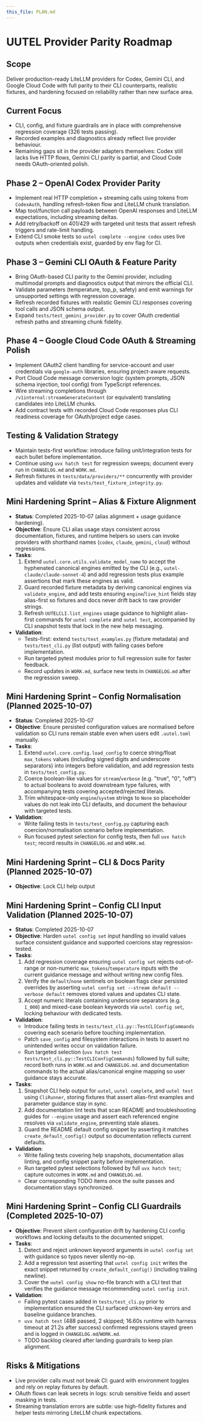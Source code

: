 ```yaml
---
this_file: PLAN.md
---
```


# UUTEL Provider Parity Roadmap

## Scope
Deliver production-ready LiteLLM providers for Codex, Gemini CLI, and Google Cloud Code with full parity to their CLI counterparts, realistic fixtures, and hardening focused on reliability rather than new surface area.

## Current Focus
- CLI, config, and fixture guardrails are in place with comprehensive regression coverage (326 tests passing).
- Recorded examples and diagnostics already reflect live provider behaviour.
- Remaining gaps sit in the provider adapters themselves: Codex still lacks live HTTP flows, Gemini CLI parity is partial, and Cloud Code needs OAuth-oriented polish.

## Phase 2 – OpenAI Codex Provider Parity
- Implement real HTTP completion + streaming calls using tokens from `CodexAuth`, handling refresh-token flow and LiteLLM chunk translation.
- Map tool/function call payloads between OpenAI responses and LiteLLM expectations, including streaming deltas.
- Add retry/backoff on 401/429 with targeted unit tests that assert refresh triggers and rate-limit handling.
- Extend CLI smoke tests so `uutel complete --engine codex` uses live outputs when credentials exist, guarded by env flag for CI.

## Phase 3 – Gemini CLI OAuth & Feature Parity
- Bring OAuth-based CLI parity to the Gemini provider, including multimodal prompts and diagnostics output that mirrors the official CLI.
- Validate parameters (temperature, top_p, safety) and emit warnings for unsupported settings with regression coverage.
- Refresh recorded fixtures with realistic Gemini CLI responses covering tool calls and JSON schema output.
- Expand `tests/test_gemini_provider.py` to cover OAuth credential refresh paths and streaming chunk fidelity.

## Phase 4 – Google Cloud Code OAuth & Streaming Polish
- Implement OAuth2 client handling for service-account and user credentials via `google-auth` libraries, ensuring project-aware requests.
- Port Cloud Code message conversion logic (system prompts, JSON schema injection, tool config) from TypeScript references.
- Wire streaming completions through `/v1internal:streamGenerateContent` (or equivalent) translating candidates into LiteLLM chunks.
- Add contract tests with recorded Cloud Code responses plus CLI readiness coverage for OAuth/project edge cases.



## Testing & Validation Strategy
- Maintain tests-first workflow: introduce failing unit/integration tests for each bullet before implementation.
- Continue using `uvx hatch test` for regression sweeps; document every run in `CHANGELOG.md` and `WORK.md`.
- Refresh fixtures in `tests/data/providers/**` concurrently with provider updates and validate via `tests/test_fixture_integrity.py`.

## Mini Hardening Sprint – Alias & Fixture Alignment
- **Status**: Completed 2025-10-07 (alias alignment + usage guidance hardening).
- **Objective**: Ensure CLI alias usage stays consistent across documentation, fixtures, and runtime helpers so users can invoke providers with shorthand names (`codex`, `claude`, `gemini`, `cloud`) without regressions.
- **Tasks**:
  1. Extend `uutel.core.utils.validate_model_name` to accept the hyphenated canonical engines emitted by the CLI (e.g., `uutel-claude/claude-sonnet-4`) and add regression tests plus example assertions that mark these engines as valid.
  2. Guard recorded fixture metadata by deriving canonical engines via `validate_engine`, and add tests ensuring `engine`/`live_hint` fields stay alias-first so fixtures and docs never drift back to raw provider strings.
  3. Refresh `UUTELCLI.list_engines` usage guidance to highlight alias-first commands for `uutel complete` and `uutel test`, accompanied by CLI snapshot tests that lock in the new help messaging.
- **Validation**:
  - Tests-first: extend `tests/test_examples.py` (fixture metadata) and `tests/test_cli.py` (list output) with failing cases before implementation.
  - Run targeted pytest modules prior to full regression suite for faster feedback.
  - Record updates in `WORK.md`, surface new tests in `CHANGELOG.md` after the regression sweep.

## Mini Hardening Sprint – Config Normalisation (Planned 2025-10-07)
- **Status**: Completed 2025-10-07
- **Objective**: Ensure persisted configuration values are normalised before validation so CLI runs remain stable even when users edit `.uutel.toml` manually.
- **Tasks**:
  1. Extend `uutel.core.config.load_config` to coerce string/float `max_tokens` values (including signed digits and underscore separators) into integers before validation, and add regression tests in `tests/test_config.py`.
  2. Coerce boolean-like values for `stream`/`verbose` (e.g. "true", "0", "off") to actual booleans to avoid downstream type failures, with accompanying tests covering accepted/rejected literals.
  3. Trim whitespace-only `engine`/`system` strings to `None` so placeholder values do not leak into CLI defaults, and document the behaviour with targeted tests.
- **Validation**:
  - Write failing tests in `tests/test_config.py` capturing each coercion/normalisation scenario before implementation.
  - Run focused pytest selection for config tests, then full `uvx hatch test`; record results in `CHANGELOG.md` and `WORK.md`.


## Mini Hardening Sprint – CLI & Docs Parity (Planned 2025-10-07)
- **Objective**: Lock CLI help output

## Mini Hardening Sprint – Config CLI Input Validation (Planned 2025-10-07)
- **Status**: Completed 2025-10-07
- **Objective**: Harden `uutel config set` input handling so invalid values surface consistent guidance and supported coercions stay regression-tested.
- **Tasks**:
  1. Add regression coverage ensuring `uutel config set` rejects out-of-range or non-numeric `max_tokens`/`temperature` inputs with the current guidance message and without writing new config files.
  2. Verify the `default`/`none` sentinels on boolean flags clear persisted overrides by asserting `uutel config set --stream default --verbose default` removes stored values and updates CLI state.
  3. Accept numeric literals containing underscore separators (e.g. `1_000`) and mixed-case boolean keywords via `uutel config set`, locking behaviour with dedicated tests.
- **Validation**:
  - Introduce failing tests in `tests/test_cli.py::TestCLIConfigCommands` covering each scenario before touching implementation.
  - Patch `save_config` and filesystem interactions in tests to assert no unintended writes occur on validation failure.
  - Run targeted selection (`uvx hatch test tests/test_cli.py::TestCLIConfigCommands`) followed by full suite; record both runs in `WORK.md` and `CHANGELOG.md`.
 and documentation commands to the actual alias/canonical engine mapping so user guidance stays accurate.
- **Tasks**:
  1. Snapshot CLI help output for `uutel`, `uutel complete`, and `uutel test` using `CliRunner`, storing fixtures that assert alias-first examples and parameter guidance stay in sync.
  2. Add documentation lint tests that scan README and troubleshooting guides for `--engine` usage and assert each referenced engine resolves via `validate_engine`, preventing stale aliases.
  3. Guard the README default config snippet by asserting it matches `create_default_config()` output so documentation reflects current defaults.
- **Validation**:
  - Write failing tests covering help snapshots, documentation alias linting, and config snippet parity before implementation.
  - Run targeted pytest selections followed by full `uvx hatch test`; capture outcomes in `WORK.md` and `CHANGELOG.md`.
  - Clear corresponding TODO items once the suite passes and documentation stays synchronized.

## Mini Hardening Sprint – Config CLI Guardrails (Completed 2025-10-07)
- **Objective**: Prevent silent configuration drift by hardening CLI config workflows and locking defaults to the documented snippet.
- **Tasks**:
  1. Detect and reject unknown keyword arguments in `uutel config set` with guidance so typos never silently no-op.
  2. Add a regression test asserting that `uutel config init` writes the exact snippet returned by `create_default_config()` (including trailing newline).
  3. Cover the `uutel config show` no-file branch with a CLI test that verifies the guidance message recommending `uutel config init`.
- **Validation**:
  - Failing pytest cases added in `tests/test_cli.py` prior to implementation ensured the CLI surfaced unknown-key errors and baseline guidance branches.
  - `uvx hatch test` (488 passed, 2 skipped; 16.60s runtime with harness timeout at 21.2s after success) confirmed regressions stayed green and is logged in `CHANGELOG.md`/`WORK.md`.
  - TODO backlog cleared after landing guardrails to keep plan alignment.

## Risks & Mitigations
- Live provider calls must not break CI: guard with environment toggles and rely on replay fixtures by default.
- OAuth flows can leak secrets in logs: scrub sensitive fields and assert masking in tests.
- Streaming translation errors are subtle: use high-fidelity fixtures and helper tests mirroring LiteLLM chunk expectations.
